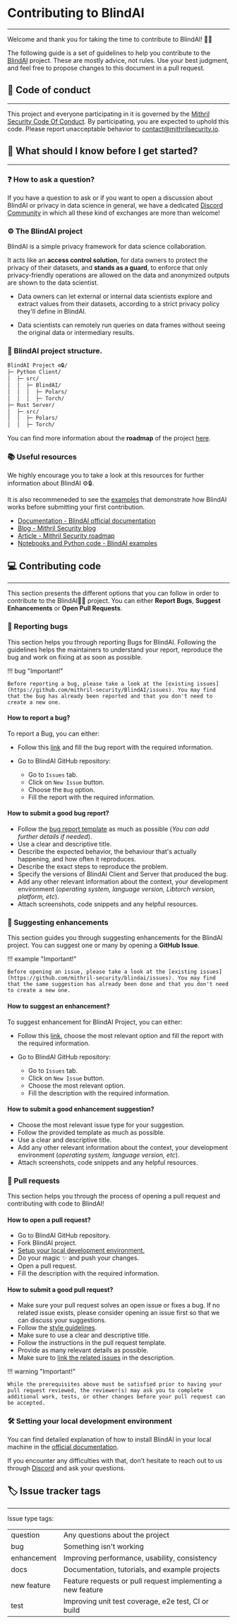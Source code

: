 # Contributing to BlindAI 
_________________________________

Welcome and thank you for taking the time to contribute to BlindAI! 🎉🎉

The following guide is a set of guidelines to help you contribute to the [BlindAI](https://github.com/mithril-security/blindai) project. These are mostly advice, not rules. Use your best judgment, and feel free to propose changes to this document in a pull request.

## 📝 Code of conduct
____________________________

This project and everyone participating in it is governed by the [Mithril Security Code Of Conduct](code_of_conduct.md). By participating, you are expected to uphold this code. Please report unacceptable behavior to [contact@mithrilsecurity.io](mailto:contact@mithrilsecurity.io).

## 🚀 What should I know before I get started?
____________________________

### ❓ How to ask a question?
If you have a question to ask or if you want to open a discussion about BlindAI or privacy in data science in general, we have a dedicated [Discord Community](https://discord.gg/TxEHagpWd4) in which all these kind of exchanges are more than welcome!

### ⚙️ The BlindAI project

BlindAI is a simple privacy framework for data science collaboration.

It acts like an **access control solution**, for data owners to protect the privacy of their datasets, and **stands as a guard**, to enforce that only privacy-friendly operations are allowed on the data and anonymized outputs are shown to the data scientist.

- Data owners can let external or internal data scientists explore and extract values from their datasets, according to a strict privacy policy they'll define in BlindAI.

- Data scientists can remotely run queries on data frames without seeing the original data or intermediary results.

### 📁 BlindAI project structure.
```sh
BlindAI Project ⚙️🔒/
├─ Python Client/
│  ├─ src/
│  │  ├─ BlindAI/
│  │  │  ├─ Polars/
│  │  │  ├─ Torch/
├─ Rust Server/
│  ├─ src/
│  │  ├─ Polars/
│  │  ├─ Torch/
```
You can find more information about the **roadmap** of the project [here](https://mithril-security.notion.site/513af0ada2584e0f837776a7f6649ab4?v=cf664187c13149a4b667d9c0ae3ed1c0).

### 📚 Useful resources
We highly encourage you to take a look at this resources for further information about BlindAI ⚙️🔒. 

It is also recommeneded to see the [examples](https://github.com/mithril-security/blindai/tree/master/examples) that demonstrate how BlindAI works before submitting your first contribution. 

* [Documentation - BlindAI official documentation](https://blindai.readthedocs.io)
* [Blog - Mithril Security blog](https://blog.mithrilsecurity.io/)
* [Article - Mithril Security roadmap](https://blog.mithrilsecurity.io/our-roadmap-to-build-a-unified-framework-for-privacy-friendly-data-science-collaboration/)
* [Notebooks and Python code - BlindAI examples](https://github.com/mithril-security/blindai/tree/master/examples)

## 💻 Contributing code
____________________________

This section presents the different options that you can follow in order to contribute to the  BlindAI🚀🔐 project. You can either **Report Bugs**, **Suggest Enhancements** or **Open Pull Requests**.

### 🐞 Reporting bugs
This section helps you through reporting Bugs for BlindAI. Following the guidelines helps the maintainers to understand your report, reproduce the bug and work on fixing at as soon as possible. 

!!! bug "Important!"

	Before reporting a bug, please take a look at the [existing issues](https://github.com/mithril-security/BlindAI/issues). You may find that the bug has already been reported and that you don't need to create a new one.

#### How to report a bug? 
To report a Bug, you can either:

- Follow this [link](https://github.com/mithril-security/blindai/issues/new?assignees=&labels=&template=bug-report.md&title=) and fill the bug report with the required information.

- Go to BlindAI GitHub repository:

	* Go to `Issues` tab.
	* Click on `New Issue` button.
	* Choose the `Bug` option.
	* Fill the report with the required information.

#### How to submit a good bug report?
- Follow the [bug report template](https://github.com/mithril-security/blindai/issues/new?assignees=&labels=&template=bug-report.md&title=) as much as possible (*You can add further details if needed*).
- Use a clear and descriptive title.
- Describe the expected behavior, the behaviour that's actually happening, and how often it reproduces.
- Describe the exact steps to reproduce the problem.
- Specify the versions of BlindAI Client and Server that produced the bug.
- Add any other relevant information about the context, your development environment (*operating system, language version, Libtorch version, platform, etc*).
- Attach screenshots, code snippets and any helpful resources.  

### 💯 Suggesting enhancements 
This section guides you through suggesting enhancements for the BlindAI project. You can suggest one or many by opening a **GitHub Issue**. 

!!! example "Important!"

	Before opening an issue, please take a look at the [existing issues](https://github.com/mithril-security/blindai/issues). You may find that the same suggestion has already been done and that you don't need to create a new one.

#### How to suggest an enhancement? 
To suggest enhancement for BlindAI Project, you can either:

- Follow this [link](https://github.com/mithril-security/blindai/issues/new/choose), choose the most relevant option and fill the report with the required information.

- Go to BlindAI GitHub repository:

  * Go to `Issues` tab.
  * Click on `New Issue` button.
  * Choose the most relevant option.
  * Fill the description with the required information.

#### How to submit a good enhancement suggestion?
- Choose the most relevant issue type for your suggestion.
- Follow the provided template as much as possible.
- Use a clear and descriptive title.
- Add any other relevant information about the context, your development environment (*operating system, language version, etc*).
- Attach screenshots, code snippets and any helpful resources. 

### 💎 Pull requests
This section helps you through the process of opening a pull request and contributing with code to BlindAI!

#### How to open a pull request? 
- Go to BlindAI GitHub repository.
- Fork BlindAI project.
- [Setup your local development environment.](#setting-your-local-development-environment)
- Do your magic ✨ and push your changes. 
- Open a pull request.
- Fill the description with the required information.

#### How to submit a good pull request?
- Make sure your pull request solves an open issue or fixes a bug. If no related issue exists, please consider opening an issue first so that we can discuss your suggestions. 
- Follow the [style guidelines](#style-guidelines). 
- Make sure to use a clear and descriptive title.
- Follow the instructions in the pull request template.
- Provide as many relevant details as possible.
- Make sure to [link the related issues](https://docs.github.com/en/issues/tracking-your-work-with-issues/about-issues#efficient-communication) in the description.

!!! warning "Important!"

	While the prerequisites above must be satisfied prior to having your pull request reviewed, the reviewer(s) may ask you to complete additional work, tests, or other changes before your pull request can be accepted.

### 🛠️ Setting your local development environment
You can find detailed explanation of how to install BlindAI in your local machine in the [official documentation](../../tutorials/core/installation.md).

If you encounter any difficulties with that, don't hesitate to reach out to us through [Discord](https://discord.gg/TxEHagpWd4) and ask your questions. 


## 🏷️ Issue tracker tags
____________________________

Issue type tags:

|             |                                                             |
| ----------- | ----------------------------------------------------------- |
| question    | Any questions about the project                             |
| bug         | Something isn't working                                     |
| enhancement | Improving performance, usability, consistency               |
| docs        | Documentation, tutorials, and example projects              |
| new feature | Feature requests or pull request implementing a new feature |
| test        | Improving unit test coverage, e2e test, CI or build         |